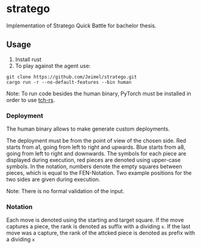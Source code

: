 # stratego

Implementation of Stratego Quick Battle for bachelor thesis.

## Usage

1. Install rust
2. To play against the agent use:

```shell
git clone https://github.com/Jeimel/stratego.git
cargo run -r --no-default-features --bin human
```

Note: To run code besides the human binary, PyTorch must be installed in order to use [tch-rs](https://github.com/LaurentMazare/tch-rs).

### Deployment

The human binary allows to make generate custom deployments.

The deployment must be from the point of view of the chosen side. Red starts from a1, going from left to right and upwards. Blue starts from a8, going from left to right and downwards. The symbols for each piece are displayed during execution, red pieces are denoted using upper-case symbols. In the notation, numbers denote the empty squares between pieces, which is equal to the FEN-Notation. Two example positions for the two sides are given during execution.

Note: There is no formal validation of the input.

### Notation

Each move is denoted using the starting and target square. If the move captures a piece, the rank is denoted as suffix with a dividing `x`. If the last move was a capture, the rank of the attcked piece is denoted as prefix with a dividing `x`
